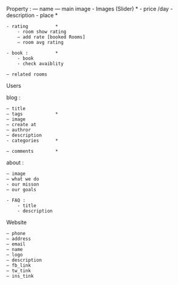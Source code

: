 Property :
    — name
    — main image
    - Images (Slider) *
    - price /day
    - description
    - place           *

    - rating          *
        - room show rating
        — add rate [booked Rooms]
        — room avg rating

    - book :          * 
        - book
        - check avaiblity

    — related rooms

Users

blog :

    — title
    — tags            *
    — image
    — create at
    — authror
    — description
    - categories      *

    — comments        *



about :

    — image
    — what we do
    - our misson
    — our goals

    - FAQ :
        - title
        - description



Website

    — phone
    — address
    — email
    — name
    — logo
    — description
    — fb_link
    — tw_tink
    — ins_tink